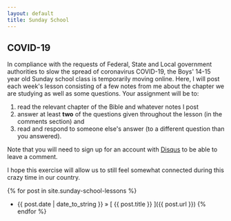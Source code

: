 ```yaml
---
layout: default
title: Sunday School
---
```

## COVID-19

In compliance with the requests of Federal, State and Local government authorities to slow the spread of coronavirus COVID-19, the Boys' 14-15 year old Sunday school class is temporarily moving online. Here, I will post each week's lesson consisting of a few notes from me about the chapter we are studying as well as some questions. Your assignment will be to:

1. read the relevant chapter of the Bible and whatever notes I post
2. answer at least __two__ of the questions given throughout the lesson (in the comments section) and
3. read and respond to someone else's answer (to a different question than you answered).

Note that you will need to sign up for an account with [Disqus](https://disqus.com/profile/login/) to be able to leave a comment.

I hope this exercise will allow us to still feel somewhat connected during this crazy time in our country.

{% for post in site.sunday-school-lessons %}
  * {{ post.date | date_to_string }} &raquo; [ {{ post.title }} ]({{ post.url }})
{% endfor %}

<!-- <div class="posts">
  {% for post in site.sunday-school-lessons%}
  <article class="post">
    <h1 class="post-title">
      <a href="{{ post.url }}">
        {{ post.title }}
      </a>
    </h1>

    <time datetime="{{ post.date | date_to_xmlschema }}" class="post-date">{{ post.date | date_to_string }}</time>
  </article>
  {% endfor %}
</div> -->

<!-- <div class="pagination">
  {% if paginator.next_page %}
    <a class="pagination-item older" href="{{ site.baseurl }}page{{paginator.next_page}}">Older</a>
  {% else %}
    <span class="pagination-item older">Older</span>
  {% endif %}
  {% if paginator.previous_page %}
    {% if paginator.page == 2 %}
      <a class="pagination-item newer" href="{{ site.baseurl }}">Newer</a>
    {% else %}
      <a class="pagination-item newer" href="{{ site.baseurl }}page{{paginator.previous_page}}">Newer</a>
    {% endif %}
  {% else %}
    <span class="pagination-item newer">Newer</span>
  {% endif %}
</div> -->
